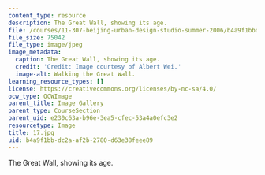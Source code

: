 ```yaml
---
content_type: resource
description: The Great Wall, showing its age.
file: /courses/11-307-beijing-urban-design-studio-summer-2006/b4a9f1bbdc2aaf2b2780d63e38feee89_17.jpg
file_size: 75042
file_type: image/jpeg
image_metadata:
  caption: The Great Wall, showing its age.
  credit: 'Credit: Image courtesy of Albert Wei.'
  image-alt: Walking the Great Wall.
learning_resource_types: []
license: https://creativecommons.org/licenses/by-nc-sa/4.0/
ocw_type: OCWImage
parent_title: Image Gallery
parent_type: CourseSection
parent_uid: e230c63a-b96e-3ea5-cfec-53a4a0efc3e2
resourcetype: Image
title: 17.jpg
uid: b4a9f1bb-dc2a-af2b-2780-d63e38feee89
---
```

The Great Wall, showing its age.